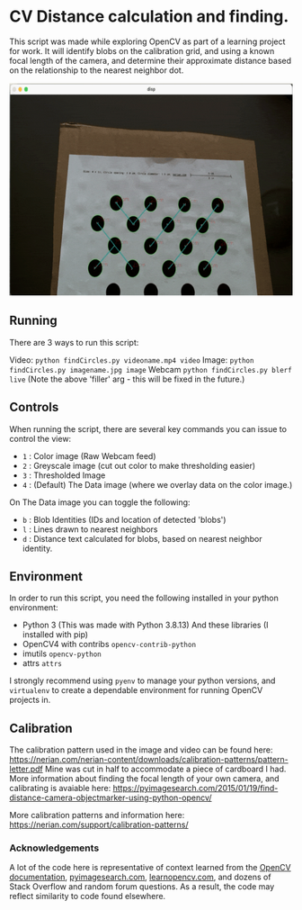 
# CV Distance calculation and finding.

This script was made while exploring OpenCV as part of a learning project for work. It will identify 
blobs on the calibration grid, and using a known focal length of the camera, and determine their approximate distance based on the relationship to the nearest neighbor dot.

<img src="demo.gif" width="640" height="378">

## Running 
There are 3 ways to run this script:

Video:
`python findCircles.py videoname.mp4 video`
Image:
`python findCircles.py imagename.jpg image`
Webcam
`python findCircles.py blerf live`
(Note the above 'filler' arg - this will be fixed in the future.)

## Controls
When running the script, there are several key commands you can issue to control the view:
- `1` : Color image (Raw Webcam feed)
- `2` : Greyscale image (cut out color to make thresholding easier) 
- `3` : Thresholded Image
- `4` : (Default) The Data image (where we overlay data on the color image.)

On The Data image you can toggle the following: 
- `b` : Blob Identities (IDs and location of detected 'blobs')
- `l` : Lines drawn to nearest neighbors
- `d` : Distance text calculated for blobs, based on nearest neighbor identity.

## Environment
In order to run this script, you need the following installed in your python environment:
- Python 3 (This was made with Python 3.8.13)
And these libraries (I installed with pip)
- OpenCV4 with contribs `opencv-contrib-python`
- imutils `opencv-python`
- attrs `attrs`

I strongly recommend using `pyenv` to manage your python versions, and `virtualenv` to create a dependable environment for running OpenCV projects in.

## Calibration
The calibration pattern used in the image and video can be found here: 
https://nerian.com/nerian-content/downloads/calibration-patterns/pattern-letter.pdf
Mine was cut in half to accommodate a piece of cardboard I had. More information about finding the focal length of your own camera, and calibrating is avaiable here: https://pyimagesearch.com/2015/01/19/find-distance-camera-objectmarker-using-python-opencv/

More calibration patterns and information here: https://nerian.com/support/calibration-patterns/

### Acknowledgements 
A lot of the code here is representative of context learned from the [OpenCV documentation](https://docs.opencv.org/), [pyimagesearch.com](https://pyimagesearch.com), [learnopencv.com](https://learnopencv.com), and dozens of Stack Overflow and random forum questions. As a result, the code may reflect similarity to code found elsewhere. 